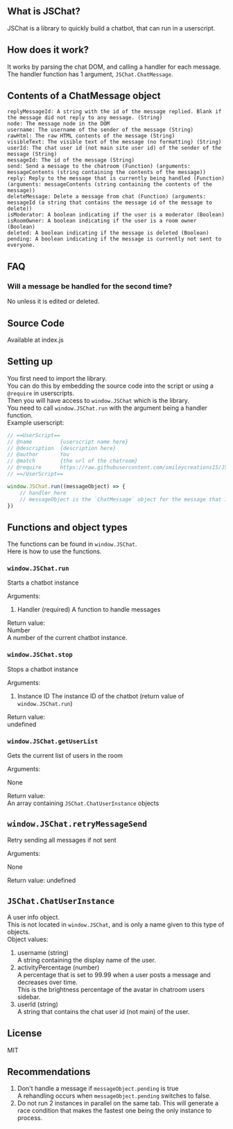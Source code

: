 <!-- thumbnail: https://smileycreations15.com/files/images/jschat.png -->
<!-- version: 2.0.0 -->
<!-- tag: chatbot -->
<!-- excerpt: JSChat is a library to quickly build a chatbot, that can run in a userscript. -->

## What is JSChat?
JSChat is a library to quickly build a chatbot, that can run in a userscript.
## How does it work?
It works by parsing the chat DOM, and calling a handler for each message.
The handler function has 1 argument, `JSChat.ChatMessage`.
## Contents of a ChatMessage object
```none
replyMessageId: A string with the id of the message replied. Blank if the message did not reply to any message. (String)
node: The message node in the DOM
username: The username of the sender of the message (String)
rawHtml: The raw HTML contents of the message (String)
visibleText: The visible text of the message (no formatting) (String)
userId: The chat user id (not main site user id) of the sender of the message (String)
messageId: The id of the message (String)
send: Send a message to the chatroom (Function) (arguments: messageContents (string containing the contents of the message))
reply: Reply to the message that is currently being handled (Function) (arguments: messageContents (string containing the contents of the message))
deleteMessage: Delete a message from chat (Function) (arguments: messageId (a string that contains the message id of the message to delete))
isModerator: A boolean indicating if the user is a moderator (Boolean)
isRoomOwner: A boolean indicating if the user is a room owner (Boolean)
deleted: A boolean indicating if the message is deleted (Boolean)
pending: A boolean indicating if the message is currently not sent to everyone.
```
## FAQ
### Will a message be handled for the second time?
No unless it is edited or deleted.
## Source Code
Available at index.js
## Setting up

You first need to import the library.  
You can do this by embedding the source code into the script or using a `@require` in userscripts.  
Then you will have access to `window.JSChat` which is the library.  
You need to call `window.JSChat.run` with the argument being a handler function.  
Example userscript:  
```js
// ==UserScript==
// @name         {userscript name here}
// @description  {description here}
// @author       You
// @match        {the url of the chatroom}
// @require      https://raw.githubusercontent.com/smileycreations15/JSChat/master/index.js
// ==/UserScript==

window.JSChat.run((messageObject) => {
    // handler here
    // messageObject is the `ChatMessage` object for the message that is currently being handled.
})
```
## Functions and object types
The functions can be found in `window.JSChat`.  
Here is how to use the functions.  
### `window.JSChat.run`
Starts a chatbot instance

Arguments:

1. Handler (required)
    A function to handle messages

Return value:  
Number  
A number of the current chatbot instance.  

### `window.JSChat.stop`
Stops a chatbot instance

Arguments:

1. Instance ID
    The instance ID of the chatbot (return value of `window.JSChat.run`)

Return value:  
undefined  
### `window.JSChat.getUserList`
Gets the current list of users in the room

Arguments:

None

Return value:  
An array containing `JSChat.ChatUserInstance` objects
## `window.JSChat.retryMessageSend`
Retry sending all messages if not sent

Arguments:

None

Return value:
undefined
## `JSChat.ChatUserInstance`
A user info object.  
This is not located in `window.JSChat`, and is only a name given to this type of objects.  
Object values:

1. username (string)  
    A string containing the display name of the user.
2. activityPercentage (number)    
    A percentage that is set to 99.99 when a user posts a message and decreases over time.  
    This is the brightness percentage of the avatar in chatroom users sidebar.
3. userId (string)    
    A string that contains the chat user id (not main) of the user.

## License
MIT
## Recommendations

1. Don't handle a message if `messageObject.pending` is true  
  A rehandling occurs when `messageObject.pending` switches to false.
2. Do not run 2 instances in parallel on the same tab.
  This will generate a race condition that makes the fastest one being the only instance to process.
